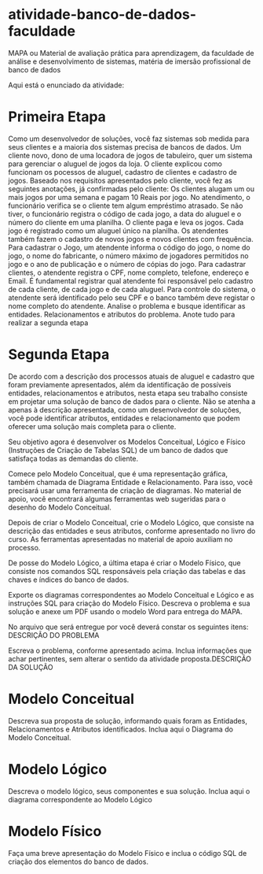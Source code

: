 # atividade-banco-de-dados-faculdade
MAPA ou Material de avaliação prática para aprendizagem, da faculdade de análise e desenvolvimento de sistemas, matéria de imersão profissional de banco de dados


Aqui está o enunciado da atividade:

# Primeira Etapa
Como um desenvolvedor de soluções, você faz sistemas sob medida para seus clientes e a maioria dos sistemas precisa de bancos de dados.
Um cliente novo, dono de uma locadora de jogos de tabuleiro, quer um sistema para gerenciar o aluguel de jogos da loja.
O cliente explicou como funcionam os pocessos de aluguel, cadastro de clientes e cadastro de jogos. Baseado nos requisitos apresentados pelo cliente, você fez as seguintes anotações, já confirmadas pelo cliente:
Os clientes alugam um ou mais jogos por uma semana e pagam 10 Reais por jogo. No atendimento, o funcionário verifica se o cliente tem algum empréstimo atrasado. Se não tiver, o funcionário registra o código de cada jogo, a data do aluguel e o número do cliente em uma planilha. O cliente paga e leva os jogos. Cada jogo é registrado como um aluguel único na planilha.
Os atendentes também fazem o cadastro de novos jogos e novos clientes com frequência. Para cadastrar o Jogo, um atendente informa o código do jogo, o nome do jogo, o nome do fabricante, o número máximo de jogadores permitidos no jogo e o ano de publicação e o número de cópias do jogo.
Para cadastrar clientes, o atendente registra o CPF, nome completo, telefone, endereço e Email.
É fundamental registrar qual atendente foi responsável pelo cadastro de cada cliente, de cada jogo e de cada aluguel. Para controle do sistema, o atendente será identificado pelo seu CPF e o banco também deve registar o nome completo do atendente.
Analise o problema e busque identificar as entidades. Relacionamentos e atributos do problema. Anote tudo para realizar a segunda etapa​

# Segunda Etapa
​De acordo com a descrição dos processos atuais de aluguel e cadastro que foram previamente apresentados, além da identificação de possíveis entidades, relacionamentos e atributos, nesta etapa seu trabalho consiste em projetar uma solução de banco de dados para o cliente. Não se atenha a apenas à descrição apresentada, como um desenvolvedor de soluções, você pode identificar atributos, entidades e relacionamento que podem oferecer uma solução mais completa para o cliente.

Seu objetivo agora é desenvolver os Modelos Conceitual, Lógico e Físico (Instruções de Criação de Tabelas SQL) de um banco de dados que satisfaça todas as demandas do cliente.

Comece pelo Modelo Conceitual, que é uma representação gráfica, também chamada de Diagrama Entidade e Relacionamento. Para isso, você precisará usar uma ferramenta de criação de diagramas. No material de apoio, você encontrará algumas ferramentas web sugeridas para o desenho do Modelo Conceitual.

Depois de criar o Modelo Conceitual, crie o Modelo Lógico, que consiste na descrição das entidades e seus atributos, conforme apresentado no livro do curso. As ferramentas apresentadas no material de apoio auxiliam no processo.

De posse do Modelo Lógico, a última etapa é criar o Modelo Físico, que consiste nos comandos SQL responsáveis pela criação das tabelas e das chaves e índices do banco de dados.

Exporte os diagramas correspondentes ao Modelo Conceitual e Lógico e as instruções SQL para criação do Modelo Físico.
Descreva o problema e sua solução e anexe um PDF usando o modelo Word para entrega do MAPA.

No arquivo que será entregue por você deverá constar os seguintes itens:
DESCRIÇÃO DO PROBLEMA

Escreva o problema, conforme apresentado acima. Inclua informações que achar pertinentes, sem alterar o sentido da atividade proposta.
​DESCRIÇÃO DA SOLUÇÃO

# Modelo Conceitual
Descreva sua proposta de solução, informando quais foram as Entidades, Relacionamentos e Atributos identificados.
Inclua aqui o Diagrama do Modelo Conceitual.

# Modelo Lógico
Descreva o modelo lógico, seus componentes e sua solução.
Inclua aqui o diagrama correspondente ao Modelo Lógico

# Modelo Físico
Faça uma breve apresentação do Modelo Físico e inclua o código SQL de criação dos elementos do banco de dados.
